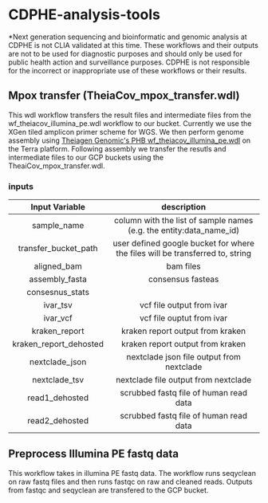 # CDPHE-analysis-tools
*Next generation sequencing and bioinformatic and genomic analysis at CDPHE is not CLIA validated at this time. These workflows and their outputs are not to be used for diagnostic purposes and should only be used for public health action and surveillance purposes. CDPHE is not responsible for the incorrect or inappropriate use of these workflows or their results.

## Mpox transfer (TheiaCov_mpox_transfer.wdl)
This wdl workflow transfers the result files and intermediate files from the wf_theiacov_illumina_pe.wdl workflow to our bucket. Currently we use the XGen tiled amplicon primer scheme for WGS. We then perform genome assembly using [Theiagen Genomic's PHB wf_theiacov_illumina_pe.wdl](https://github.com/theiagen/public_health_bioinformatics/tree/main/workflows/theiacov) on the Terra platform. Following assembly we transfer the resutls and intermediate files to our GCP buckets using the TheaiCov_mpox_transfer.wdl.
### inputs

|Input Variable| description |
|:-------------:|:------------:|
| sample_name| column with the list of sample names (e.g. the entity:data_name_id)|
|transfer_bucket_path| user defined google bucket for where the files will be transferred to, string|
|aligned_bam| bam files |
|assembly_fasta| consensus fasteas|
|consesnus_stats||
|ivar_tsv| vcf file output from ivar|
|ivar_vcf| vcf file ouptut from ivar|
|kraken_report| kraken report output from kraken|
| kraken_report_dehosted|kraken report output from kraken|
|nextclade_json| nextclade json file output from nextclade|
|nextclade_tsv| nextclade file output from nextclade|
|read1_dehosted| scrubbed fastq file of human read data|
|read2_dehosted| scrubbed fastq file of human read data|

## Preprocess Illumina PE fastq data
This workflow takes in illumina PE fastq data. The workflow runs seqyclean on raw fastq files and then runs fastqc on raw and cleaned reads. Outputs from fastqc and seqyclean are transfered to the GCP bucket. 
